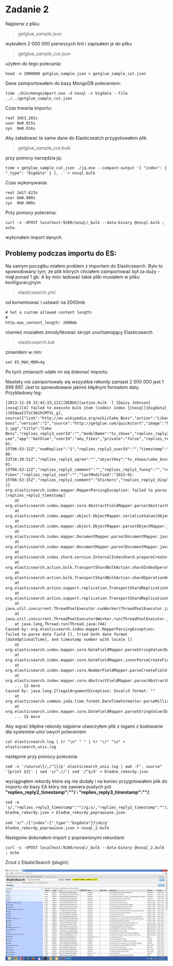 # Zadanie 2 #

Najpierw z pliku

> getglue_sample.json

wybrałem 2 000 000 pierwszych linii i zapisałem je do pliku 

> getglue_sample\_cut.json

użyłem do tego polecania: 

    head -n 2000000 getglue_sample.json > getglue_sample_cut.json

Dane zaimportowałem do bazy MongoDB poleceniem:
    
    time ./bin/mongoimport.exe -d nosql -c bigdata --file ../../getglue_sample_cut.json

Czas trwania importu:

    real 3m53.282s
    user 0m0.015s
    sys  0m0.016s


Aby załadować te same dane do Elasticseatch przygotowałem plik 

> getglue_sample\_cut.bulk

przy pomocy narzędzia jq:

    time < getglue_sample_cut.json ./jq.exe --compact-output '{ "index": { "_type": "bigdata" } }, .' > nosql.bulk

Czas wykonywania:

    real 2m17.623s
    user 0m0.000s
    sys  0m0.000s


Przy pomocy polecenia:

    curl -s -XPOST localhost:9200/nosql/_bulk --data-binary @nosql.bulk ; echo

wykonałem import danych.

## Problemy podczas importu do ES: ##

Na samym początku miałem problem z importem do Elasticsearch. Było to spowodowany tym, że plik których chciałem zaimportować był za duży - miął ponad 1 gb. A by móc ładować takie pliki musiałem w pliku konfiguracyjnym

> elasticsearch.yml

od komentować i ustawić na 2000mb

    # Set a custom allowed content length:
    #
    http.max_content_length: 2000mb

również musiałem zmodyfikować skrypt uruchamiający Elasticsearch

> elasticsearch.bat

zmieniłem w nim:

    set ES_MAX_MEM=4g

Po tych zmianach udało mi się dokonać importu.

Niestety nie zaimportowały się wszystkie rekordy zamiast 2 000 000 jest 1 999 897. Jest to spowodowane jakimś błędnym formatem daty. Przykładowy log:

    [2013-12-29 22:43:33,121][DEBUG][action.bulk  ] [Daisy Johnson] [nosql][4] failed to execute bulk item (index) index {[nosql][bigdata][JX5QwaIITsC5N1hCMTYL_g], source[{"link":"http://en.wikipedia.org/wiki/Cake_Boss","action":"Liked","lctitle":"cake boss","version":"2","source":"http://getglue.com/quickstart","image":"http://thetvdb.com/banners/posters/107671-1.jpg","title":"Cake Boss","replies_reply3_userId":"","modelName":"tv_shows","replies_reply2_timestamp":"","replies_reply3_timestamp":"","comment":"","hideVisits":"false","replies_reply1_displayName":"Dominic Lee","app":"GetGlue","userId":"amy_fikes","private":"false","replies_reply3_comment":"","replies_reply1_userId":"dominic_lee","replies_reply1_timestamp":"2012-01-15T06:53:12Z","numReplies":"1","replies_reply2_userId":"","timestamp":"2011-06-23T16:28:51Z","replies_reply1_agree":"","objectKey":"tv_shows/cake_boss","visitCount":"1","replyKey":"dominic_lee/2012-01-15T06:53:12Z","replies_reply2_comment":"","replies_reply1_funny":"","replies_reply3_displayName":"","displayName":"Amy Fikes","replies_reply1_cool":"","lastModified":"2012-01-15T06:53:15Z","replies_reply1_comment":"Stickers","replies_reply2_displayName":""}
    ]}
    org.elasticsearch.index.mapper.MapperParsingException: failed to parse [replies_reply2_timestamp]
    	at org.elasticsearch.index.mapper.core.AbstractFieldMapper.parse(AbstractFieldMapper.java:401)
    	at org.elasticsearch.index.mapper.object.ObjectMapper.serializeValue(ObjectMapper.java:613)
    	at org.elasticsearch.index.mapper.object.ObjectMapper.parse(ObjectMapper.java:466)
    	at org.elasticsearch.index.mapper.DocumentMapper.parse(DocumentMapper.java:516)
    	at org.elasticsearch.index.mapper.DocumentMapper.parse(DocumentMapper.java:460)
    	at org.elasticsearch.index.shard.service.InternalIndexShard.prepareCreate(InternalIndexShard.java:353)
    	at org.elasticsearch.action.bulk.TransportShardBulkAction.shardIndexOperation(TransportShardBulkAction.java:402)
    	at org.elasticsearch.action.bulk.TransportShardBulkAction.shardOperationOnPrimary(TransportShardBulkAction.java:156)
    	at org.elasticsearch.action.support.replication.TransportShardReplicationOperationAction$AsyncShardOperationAction.performOnPrimary(TransportShardReplicationOperationAction.java:556)
    	at org.elasticsearch.action.support.replication.TransportShardReplicationOperationAction$AsyncShardOperationAction$1.run(TransportShardReplicationOperationAction.java:426)
    	at java.util.concurrent.ThreadPoolExecutor.runWorker(ThreadPoolExecutor.java:1145)
    	at java.util.concurrent.ThreadPoolExecutor$Worker.run(ThreadPoolExecutor.java:615)
    	at java.lang.Thread.run(Thread.java:744)
    Caused by: org.elasticsearch.index.mapper.MapperParsingException: failed to parse date field [], tried both date format [dateOptionalTime], and timestamp number with locale []
    	at org.elasticsearch.index.mapper.core.DateFieldMapper.parseStringValue(DateFieldMapper.java:487)
    	at org.elasticsearch.index.mapper.core.DateFieldMapper.innerParseCreateField(DateFieldMapper.java:424)
    	at org.elasticsearch.index.mapper.core.NumberFieldMapper.parseCreateField(NumberFieldMapper.java:194)
    	at org.elasticsearch.index.mapper.core.AbstractFieldMapper.parse(AbstractFieldMapper.java:390)
    	... 12 more
    Caused by: java.lang.IllegalArgumentException: Invalid format: ""
    	at org.elasticsearch.common.joda.time.format.DateTimeFormatter.parseMillis(DateTimeFormatter.java:754)
    	at org.elasticsearch.index.mapper.core.DateFieldMapper.parseStringValue(DateFieldMapper.java:481)
    	... 15 more


Aby wgrać błędne rekordy najpierw utworzyłem plik z logami z kodowanie dla systemów unix'owych poleceniem

    cat elasticsearch.log | tr "\n" " " | tr "\r" "\n" > elasticsearch_unix.log

następnie przy pomocy polecenia

    sed -n '/source\[/,/^]}/p' elasticsearch_unix.log | awk -F", source" '{print $2}' | sed 's/^.//'| sed '/^$/d' > bledne_rekordy.json

wyciągnąłem rekordy które się nie dodały i na koniec przygotowałem plik do importu do bazy EA który nie zawiera pustych pól **"replies_reply2_timestamp":""/** i **"replies_reply3_timestamp":""/**:

    sed -e 's/,"replies_reply3_timestamp":""//g;s/,"replies_reply2_timestamp":""//g' bledne_rekordy.json > bledne_rekordy_poprawione.json
    
    sed 's/^./{"index":{"_type":"bigdata"}}\n&/g' bledne_rekordy_poprawione.json > nosql_2.bulk

Następnie dokonałem import z poprawionymi rekordami

    curl -s -XPOST localhost:9200/nosql/_bulk --data-binary @nosql_2.bulk ; echo


Zrzut z ElasticSearch (plugin):

![zrzu](../../images/progaszewski/es.png)

